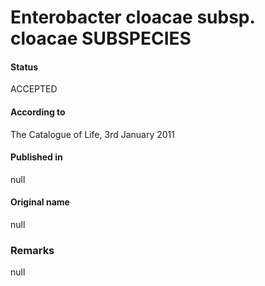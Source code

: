 Enterobacter cloacae subsp. cloacae SUBSPECIES
=======

#### Status
ACCEPTED

#### According to
The Catalogue of Life, 3rd January 2011

#### Published in
null

#### Original name
null

### Remarks
null